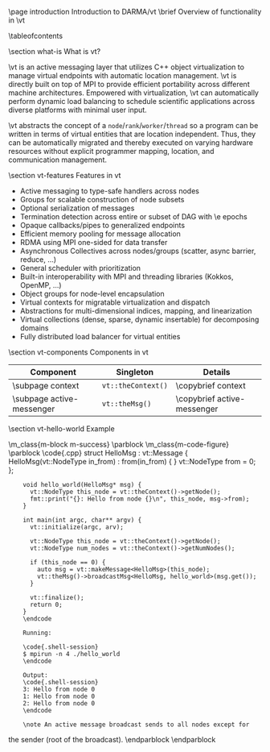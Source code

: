 
\page introduction Introduction to DARMA/vt
\brief Overview of functionality in \vt

\tableofcontents

\section what-is What is vt?

\vt is an active messaging layer that utilizes C++ object virtualization to
manage virtual endpoints with automatic location management. \vt is directly
built on top of MPI to provide efficient portability across different machine
architectures. Empowered with virtualization, \vt can automatically perform
dynamic load balancing to schedule scientific applications across diverse
platforms with minimal user input.

\vt abstracts the concept of a `node`/`rank`/`worker`/`thread` so a program can
be written in terms of virtual entities that are location independent. Thus,
they can be automatically migrated and thereby executed on varying hardware
resources without explicit programmer mapping, location, and communication
management.

\section vt-features Features in vt

- Active messaging to type-safe handlers across nodes
- Groups for scalable construction of node subsets
- Optional serialization of messages
- Termination detection across entire or subset of DAG with \e epochs
- Opaque callbacks/pipes to generalized endpoints
- Efficient memory pooling for message allocation
- RDMA using MPI one-sided for data transfer
- Asynchronous Collectives across nodes/groups (scatter, async barrier, reduce, ...)
- General scheduler with prioritization
- Built-in interoperability with MPI and threading libraries (Kokkos, OpenMP, ...)
- Object groups for node-level encapsulation
- Virtual contexts for migratable virtualization and dispatch
- Abstractions for multi-dimensional indices, mapping, and linearization
- Virtual collections (dense, sparse, dynamic insertable) for decomposing domains
- Fully distributed load balancer for virtual entities

\section vt-components Components in vt

| Component                   | Singleton           | Details                     |
| --------------------------- | ------------------- | --------------------------- |
| \subpage context            | `vt::theContext()`  | \copybrief context          |
| \subpage active-messenger   | `vt::theMsg()`      | \copybrief active-messenger |

\section vt-hello-world Example

\m_class{m-block m-success}
\parblock
    \m_class{m-code-figure} \parblock
        \code{.cpp}
        struct HelloMsg : vt::Message {
          HelloMsg(vt::NodeType in_from) : from(in_from) { }
          vt::NodeType from = 0;
        };

        void hello_world(HelloMsg* msg) {
          vt::NodeType this_node = vt::theContext()->getNode();
          fmt::print("{}: Hello from node {}\n", this_node, msg->from);
        }

        int main(int argc, char** argv) {
          vt::initialize(argc, arv);

          vt::NodeType this_node = vt::theContext()->getNode();
          vt::NodeType num_nodes = vt::theContext()->getNumNodes();

          if (this_node == 0) {
            auto msg = vt::makeMessage<HelloMsg>(this_node);
            vt::theMsg()->broadcastMsg<HelloMsg, hello_world>(msg.get());
          }

          vt::finalize();
          return 0;
        }
        \endcode

        Running:

        \code{.shell-session}
        $ mpirun -n 4 ./hello_world
        \endcode

        Output:
        \code{.shell-session}
        3: Hello from node 0
        1: Hello from node 0
        2: Hello from node 0
        \endcode

        \note An active message broadcast sends to all nodes except for
the sender (root of the broadcast).
    \endparblock
\endparblock